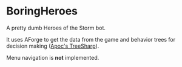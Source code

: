 # BoringHeroes
A pretty dumb Heroes of the Storm bot.

It uses AForge to get the data from the game and behavior trees for decision making ([Apoc's TreeSharp](https://code.google.com/p/treesharp/)). 

Menu navigation is **not** implemented. 
